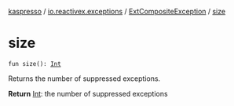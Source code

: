 [kaspresso](../../index.md) / [io.reactivex.exceptions](../index.md) / [ExtCompositeException](index.md) / [size](./size.md)

# size

`fun size(): `[`Int`](https://kotlinlang.org/api/latest/jvm/stdlib/kotlin/-int/index.html)

Returns the number of suppressed exceptions.

**Return**
[Int](https://kotlinlang.org/api/latest/jvm/stdlib/kotlin/-int/index.html): the number of suppressed exceptions

